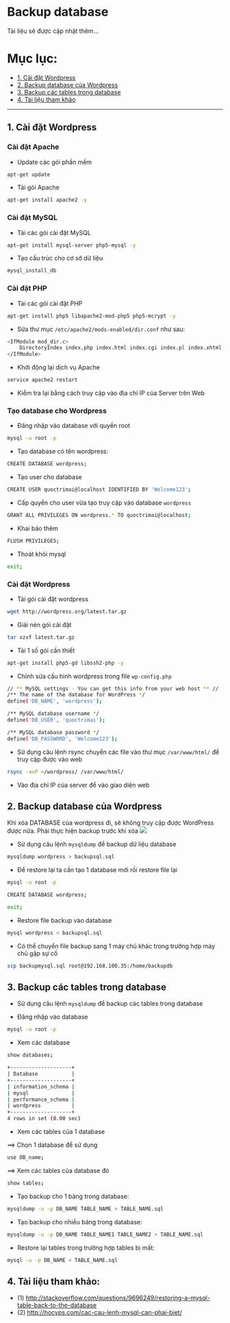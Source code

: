 # Backup database

Tài liệu sẽ được cập nhật thêm...

# Mục lục:
- [1. Cài đặt Wordpress](#1)
- [2. Backup database của Wordpress](#2)
- [3. Backup các tables trong database](#3)
- [4. Tài liệu tham khảo](#4)

----------------------------------

<a name="1"></a>
## 1. Cài đặt Wordpress

### Cài đặt Apache
- Update các gói phần mềm

```sh
apt-get update
```

- Tải gói Apache

```sh
apt-get install apache2 -y
```

### Cài đặt MySQL
- Tải các gói cài đặt MySQL

```sh
apt-get install mysql-server php5-mysql -y
```

- Tạo cấu trúc cho cơ sở dữ liệu

```sh
mysql_install_db
```

### Cài đặt PHP
- Tải các gói cài đặt PHP

```sh
apt-get install php5 libapache2-mod-php5 php5-mcrypt -y 
```

- Sửa thư mục `/etc/apache2/mods-enabled/dir.conf` như sau:

```sh
<IfModule mod_dir.c>
    DirectoryIndex index.php index.html index.cgi index.pl index.xhtml index.htm
</IfModule>
```

- Khởi động lại dịch vụ Apache

```sh
service apache2 restart
```

- Kiểm tra lại bằng cách truy cập vào địa chỉ IP của Server trên Web

### Tạo database cho Wordpress
- Đăng nhập vào database với quyền root

```sh
mysql -u root -p
```

- Tạo database có tên wordpress:

```sh
CREATE DATABASE wordpress;
```

- Tạo user cho database

```sh
CREATE USER quoctrimai@localhost IDENTIFIED BY 'Welcome123';
```

- Cấp quyền cho user vừa tạo truy cập vào database `wordpress`

```sh
GRANT ALL PRIVILEGES ON wordpress.* TO quoctrimai@localhost;
```

- Khai báo thêm

```sh
FLUSH PRIVILEGES;
```

- Thoát khỏi mysql

```sh
exit;
```

### Cài đặt Wordpress
- Tải gói cài đặt wordpress

```sh
wget http://wordpress.org/latest.tar.gz
```

- Giải nén gói cài đặt

```sh
tar xzvf latest.tar.gz
```

- Tải 1 số gói cần thiết

```sh
apt-get install php5-gd libssh2-php -y
```

- Chỉnh sửa cấu hình wordpress trong file `wp-config.php`

```sh
// ** MySQL settings - You can get this info from your web host ** //
/** The name of the database for WordPress */
define('DB_NAME', 'wordpress');

/** MySQL database username */
define('DB_USER', 'quoctrimai');

/** MySQL database password */
define('DB_PASSWORD', 'Welcome123');
```

- Sử dụng câu lệnh rsync chuyển các file vào thư mục `/var/www/html/` để truy cập được vào web

```sh
rsync -avP ~/wordpress/ /var/www/html/
```

- Vào địa chỉ IP của server để vào giao diện web

<a name="2"></a>
## 2. Backup database của Wordpress
Khi xóa DATABASE của wordpress đi, sẽ không truy cập được WordPress được nữa. Phải thực hiện backup trước khi xóa
<img src="http://prntscr.com/ec9z4a">

- Sử dụng câu lệnh `mysqldump` để backup dữ liệu database

```sh
mysqldump wordpress > backupsql.sql
```

- Để restore lại ta cần tạo 1 database mới rồi restore file lại

```sh
mysql -u root -p

CREATE DATABASE wordpress;

exit;
```

- Restore file backup vào database

```sh
mysql wordpress < backupsql.sql
```

- Có thể chuyển file backup sang 1 máy chủ khác trong trường hợp máy chủ gặp sự cố

```sh
scp backupmysql.sql root@192.168.100.35:/home/backupdb
```

<a name="3"></a>
## 3. Backup các tables trong database
- Sử dụng câu lệnh `mysqldump` để backup các tables trong database

- Đăng nhập vào database

```sh
mysql -u root -p
```

- Xem các database

```sh
show databases;

+--------------------+
| Database           |
+--------------------+
| information_schema |
| mysql              |
| performance_schema |
| wordpress          |
+--------------------+
4 rows in set (0.00 sec)
```

- Xem các tables của 1 database

==> Chọn 1 database để sử dụng

```sh
use DB_name;
```

==> Xem các tables của database đó

```sh
show tables;
```

- Tạo backup cho 1 bảng trong database:

```sh
mysqldump -u -p DB_NAME TABLE_NAME > TABLE_NAME.sql
```

- Tạo backup cho nhiều bảng trong database:

```sh
mysqldump -u -p DB_NAME TABLE_NAME1 TABLE_NAME2 > TABLE_NAME.sql
```

- Restore lại tables trong trường hợp tables bị mất:

```sh
mysql -u -p DB_NAME < TABLE_NAME.sql
```

<a name="4"></a>
## 4. Tài liệu tham khảo:
- (1) http://stackoverflow.com/questions/9696249/restoring-a-mysql-table-back-to-the-database
- (2) http://hocvps.com/cac-cau-lenh-mysql-can-phai-biet/













